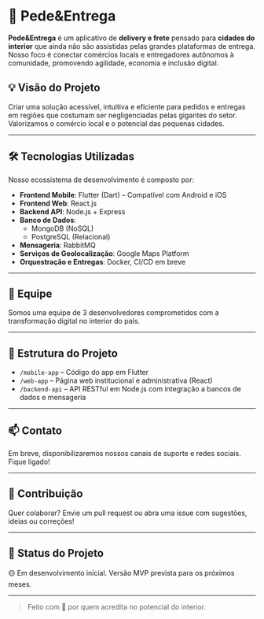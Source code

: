 # 🚚 Pede&Entrega

**Pede&Entrega** é um aplicativo de **delivery e frete** pensado para **cidades do interior** que ainda não são assistidas pelas grandes plataformas de entrega. Nosso foco é conectar comércios locais e entregadores autônomos à comunidade, promovendo agilidade, economia e inclusão digital.

## 💡 Visão do Projeto

Criar uma solução acessível, intuitiva e eficiente para pedidos e entregas em regiões que costumam ser negligenciadas pelas gigantes do setor. Valorizamos o comércio local e o potencial das pequenas cidades.

---

## 🛠️ Tecnologias Utilizadas

Nosso ecossistema de desenvolvimento é composto por:

- **Frontend Mobile**: Flutter (Dart) – Compatível com Android e iOS
- **Frontend Web**: React.js
- **Backend API**: Node.js + Express
- **Banco de Dados**:
  - MongoDB (NoSQL)
  - PostgreSQL (Relacional)
- **Mensageria**: RabbitMQ
- **Serviços de Geolocalização**: Google Maps Platform
- **Orquestração e Entregas**: Docker, CI/CD em breve

---

## 👥 Equipe

Somos uma equipe de 3 desenvolvedores comprometidos com a transformação digital no interior do país.

---

## 📂 Estrutura do Projeto

- `/mobile-app` – Código do app em Flutter
- `/web-app` – Página web institucional e administrativa (React)
- `/backend-api` – API RESTful em Node.js com integração a bancos de dados e mensageria

---

## 📫 Contato

Em breve, disponibilizaremos nossos canais de suporte e redes sociais. Fique ligado!

---

## 🤝 Contribuição

Quer colaborar? Envie um pull request ou abra uma issue com sugestões, ideias ou correções!

---

## 🚀 Status do Projeto

🟡 Em desenvolvimento inicial. Versão MVP prevista para os próximos meses.

---

> Feito com 💛 por quem acredita no potencial do interior.

